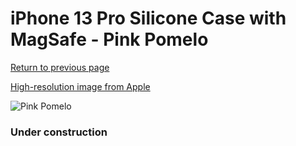 # iPhone 13 Pro Silicone Case with MagSafe - Pink Pomelo

[Return to previous page](/iphone_13)

[High-resolution image from Apple](https://store.storeimages.cdn-apple.com/8756/as-images.apple.com/is/MM2E3?wid=4500&hei=4500&fmt=png)

<div style="width: 384px"><img src="/everyphone/MM2E3.png" alt="Pink Pomelo"></div>

### Under construction
